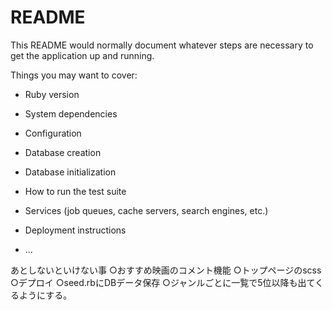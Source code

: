 # README

This README would normally document whatever steps are necessary to get the
application up and running.

Things you may want to cover:

* Ruby version

* System dependencies

* Configuration

* Database creation

* Database initialization

* How to run the test suite

* Services (job queues, cache servers, search engines, etc.)

* Deployment instructions

* ...

あとしないといけない事
○おすすめ映画のコメント機能
○トップページのscss
○デプロイ
○seed.rbにDBデータ保存
○ジャンルごとに一覧で5位以降も出てくるようにする。

